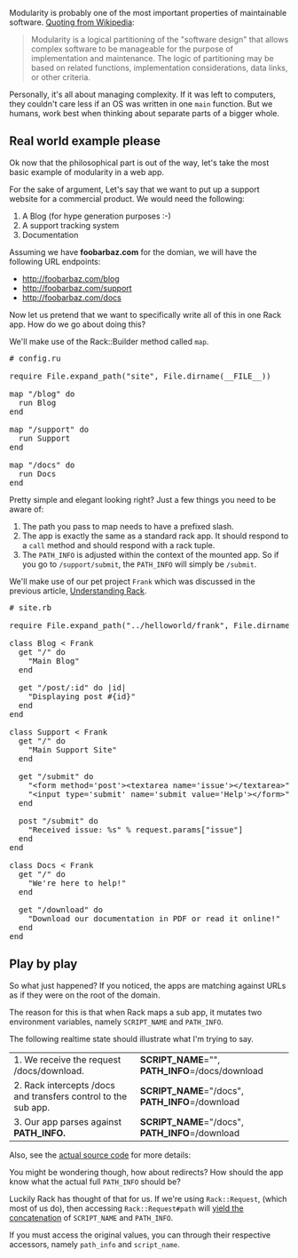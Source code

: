 Modularity is probably one of the most important properties of
maintainable software. [Quoting from Wikipedia][modularity]:

<blockquote>Modularity 
is a logical partitioning of the "software design" 
that allows complex software to be manageable for the purpose 
of implementation and maintenance. The logic of partitioning 
may be based on related functions, implementation considerations, 
data links, or other criteria.
</blockquote>

[modularity]: http://en.wikipedia.org/wiki/Modularity#In_software_designing

Personally, it's all about managing complexity. If it was left
to computers, they couldn't care less if an OS was written in
one `main` function. But we humans, work best when thinking about
separate parts of a bigger whole.

## Real world example please

Ok now that the philosophical part is out of the way, let's take
the most basic example of modularity in a web app.

For the sake of argument, Let's say that we want to put up
a support website for a commercial product. We would need the
following:

1. A Blog (for hype generation purposes :-)
2. A support tracking system
3. Documentation

Assuming we have **foobarbaz.com** for the domian, we will have
the following URL endpoints:

- http://foobarbaz.com/blog
- http://foobarbaz.com/support
- http://foobarbaz.com/docs

Now let us pretend that we want to specifically write all 
of this in one Rack app. How do we go about doing this?

We'll make use of the Rack::Builder method called `map`. 

<pre class="prettyprint">
# config.ru

require File.expand_path("site", File.dirname(__FILE__))

map "/blog" do
  run Blog
end

map "/support" do
  run Support
end

map "/docs" do
  run Docs
end
</pre>

Pretty simple and elegant looking right? Just a few things you
need to be aware of:

1. The path you pass to map needs to have a prefixed slash.
2. The app is exactly the same as a standard rack app. It should
   respond to a `call` method and should respond with a rack tuple.
3. The `PATH_INFO` is adjusted within the context of the mounted app.
   So if you go to `/support/submit`, the `PATH_INFO` will simply be
   `/submit`.

We'll make use of our pet project `Frank` which was discussed in the
previous article, [Understanding Rack][understanding].

[understanding]: http://cyrildavid.com/articles/2012/01/03/understanding-rack

<pre class="prettyprint">
# site.rb

require File.expand_path("../helloworld/frank", File.dirname(__FILE__))

class Blog < Frank
  get "/" do
    "Main Blog"
  end

  get "/post/:id" do |id|
    "Displaying post #{id}"
  end
end

class Support < Frank
  get "/" do
    "Main Support Site"
  end

  get "/submit" do
    "&lt;form method='post'&gt;&lt;textarea name='issue'&gt;&lt;/textarea&gt;" +
    "&lt;input type='submit' name='submit value='Help'&gt;&lt;/form&gt;"
  end

  post "/submit" do
    "Received issue: %s" % request.params["issue"]
  end
end

class Docs < Frank
  get "/" do
    "We're here to help!"
  end

  get "/download" do
    "Download our documentation in PDF or read it online!"
  end
end
</pre>

## Play by play

So what just happened? If you noticed, the apps are matching
against URLs as if they were on the root of the domain.

The reason for this is that when Rack maps a sub app, it mutates
two environment variables, namely `SCRIPT_NAME` and `PATH_INFO`.

The following realtime state should illustrate what I'm trying to say.

<table class="bordered-table">
<tr>
<td>1. We receive the request /docs/download.</td>
<td><b>SCRIPT_NAME</b>="", <b>PATH_INFO</b>=/docs/download</td>
</tr>

<tr>
<td>2. Rack intercepts /docs and transfers control to the sub app.</td>
<td><b>SCRIPT_NAME</b>="/docs", <b>PATH_INFO</b>=/download</td>
</tr>

<tr>
<td>3. Our app parses against <b>PATH_INFO.</b></td>
<td><b>SCRIPT_NAME</b>="/docs", <b>PATH_INFO</b>=/download</td>
</tr>
</table>

Also, see the [actual source code][rack-script-name] for more details:

[rack-script-name]: https://github.com/rack/rack/blob/master/lib/rack/urlmap.rb#L61-L62

You might be wondering though, how about redirects? How should
the app know what the actual full `PATH_INFO` should be?

Luckily Rack has thought of that for us. If we're using `Rack::Request`, 
(which most of us do), then accessing `Rack::Request#path` will 
[yield the concatenation][concat] of `SCRIPT_NAME` and `PATH_INFO`.

If you must access the original values, you can through their 
respective accessors, namely `path_info` and `script_name`.

[concat]: https://github.com/rack/rack/blob/master/lib/rack/request.rb#L292-L294
